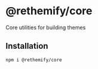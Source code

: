 # @rethemify/core

Core utilities for building themes

## Installation

```
npm i @rethemify/core
```
